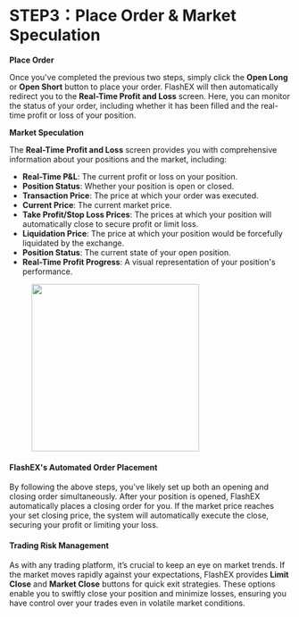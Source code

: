 # STEP3：Place Order & Market Speculation

**Place Order**

Once you've completed the previous two steps, simply click the **Open Long** or **Open Short** button to place your order. FlashEX will then automatically redirect you to the **Real-Time Profit and Loss** screen. Here, you can monitor the status of your order, including whether it has been filled and the real-time profit or loss of your position.

**Market Speculation**

The **Real-Time Profit and Loss** screen provides you with comprehensive information about your positions and the market, including:

* **Real-Time P\&L**: The current profit or loss on your position.
* **Position Status**: Whether your position is open or closed.
* **Transaction Price**: The price at which your order was executed.
* **Current Price**: The current market price.
* **Take Profit/Stop Loss Prices**: The prices at which your position will automatically close to secure profit or limit loss.
* **Liquidation Price**: The price at which your position would be forcefully liquidated by the exchange.
* **Position Status**: The current state of your open position.
* **Real-Time Profit Progress**: A visual representation of your position's performance.



<figure><img src="../../.gitbook/assets/phone.png" alt="" width="300"><figcaption></figcaption></figure>

#### FlashEX's Automated Order Placement

By following the above steps, you've likely set up both an opening and closing order simultaneously. After your position is opened, FlashEX automatically places a closing order for you. If the market price reaches your set closing price, the system will automatically execute the close, securing your profit or limiting your loss.

#### Trading Risk Management

As with any trading platform, it’s crucial to keep an eye on market trends. If the market moves rapidly against your expectations, FlashEX provides **Limit Close** and **Market Close** buttons for quick exit strategies. These options enable you to swiftly close your position and minimize losses, ensuring you have control over your trades even in volatile market conditions.
